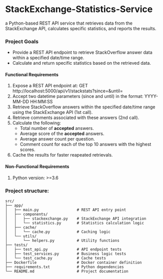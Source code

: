 # StackExchange-Statistics-Service
a Python-based REST API service that retrieves data from the StackExchange API, calculates specific statistics, and reports the results.

### Project Goals
 - Provide a REST API endpoint to retrieve StackOverflow answer data within a specified date/time range.
 - Calculate and return specific statistics based on the retrieved data.

 #### Functional Requirements 
 1. Expose a REST API endpoint at:
GET http://localhost:5000/api/v1/stackstats?since=<datetime>&until=<datetime>
 2. Accept two datetime parameters (since and until) in the format:
YYYY-MM-DD HH:MM:SS
 3. Retrieve StackOverflow answers within the specified date/time range using the StackExchange API (1st call).
 4. Retrieve comments associated with these answers (2nd call).
 5. Calculate the following:
    * Total number of **accepted** answers.
    * Average score of the **accepted** answers.
    * Average answer count per question.
    * Comment count for each of the top 10 answers with the highest scores.
 6. Cache the results for faster reapeated retrievals.
 
  #### Non-Functional Requirements 
  1. Python version: >=3.6

### Project structure:
```
src/
├── app/
│   ├── main.py                 # REST API entry point
│   ├── components/
│   │   ├── stackexchange.py    # StackExchange API integration
│   │   └── statistics.py       # Statistics calculation logic
│   ├── cache/
│   │   └── cache.py            # Caching logic
│   └── utils/
│       └── helpers.py          # Utility functions
├── tests/
│   ├── test_api.py             # API endpoint tests
│   ├── test_services.py        # Business logic tests
│   └── test_cache.py           # Cache tests
├── Dockerfile                  # Docker container definition
├── requirements.txt            # Python dependencies
└── README.md                   # Project documentation
```
